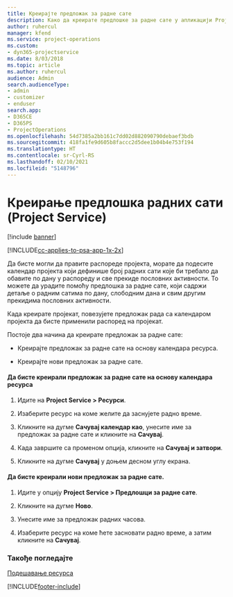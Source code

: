```yaml
---
title: Креирајте предложак за радне сате
description: Како да креирате предлошке за радне сате у апликацији Project Service
author: ruhercul
manager: kfend
ms.service: project-operations
ms.custom:
- dyn365-projectservice
ms.date: 8/03/2018
ms.topic: article
ms.author: ruhercul
audience: Admin
search.audienceType:
- admin
- customizer
- enduser
search.app:
- D365CE
- D365PS
- ProjectOperations
ms.openlocfilehash: 54d7385a2bb161c7dd02d882090790debaef3bdb
ms.sourcegitcommit: 418fa1fe9d605b8faccc2d5dee1b04b4e753f194
ms.translationtype: HT
ms.contentlocale: sr-Cyrl-RS
ms.lasthandoff: 02/10/2021
ms.locfileid: "5148796"
---
```

# <a name="create-a-work-hours-template-project-service"></a>Креирање предлошка радних сати (Project Service)

[!include [banner](../includes/psa-now-project-operations.md)]

[!INCLUDE[cc-applies-to-psa-app-1x-2x](../includes/cc-applies-to-psa-app-1x-2x.md)]

Да бисте могли да правите распореде пројекта, морате да подесите календар пројекта који дефинише број радних сати које би требало да обавите по дану у распореду и све прекиде пословних активности. То можете да урадите помоћу предлошка за радне сате, који садржи детаље о радним сатима по дану, слободним дана и свим другим прекидима пословних активности.  
  
 Када креирате пројекат, повезујете предложак рада са календаром пројекта да бисте применили распоред на пројекат.  
  
 Постоје два начина да креирате предложак за радне сате:  
  
-   Креирајте предложак за радне сате на основу календара ресурса.  
  
-   Креирајте нови предложак за радне сате.  
  
#### <a name="to-create-a-work-hours-template-based-on-a-resources-calendar"></a>Да бисте креирали предложак за радне сате на основу календара ресурса  
  
1.  Идите на **Project Service > Ресурси**.  
  
2.  Изаберите ресурс на коме желите да заснујете радно време.  
  
3.  Кликните на дугме **Сачувај календар као**, унесите име за предложак за радне сате и кликните на **Сачувај**.  
  
4.  Када завршите са променом опција, кликните на **Сачувај и затвори**.  
  
5.  Кликните на дугме **Сачувај** у доњем десном углу екрана.  
  
#### <a name="to-create-a-new-work-hours-template"></a>Да бисте креирали нови предложак за радне сате.  
  
1.  Идите у опцију **Project Service > Предлошци за радне сате**.  
  
2.  Кликните на дугме **Ново**.  
  
3.  Унесите име за предложак радних часова.  
  
4.  Изаберите ресурс на коме ћете засновати радно време, а затим кликните на **Сачувај**.  
  
### <a name="see-also"></a>Такође погледајте  
 [Подешавање ресурса](../psa/set-up-resources.md)


[!INCLUDE[footer-include](../includes/footer-banner.md)]